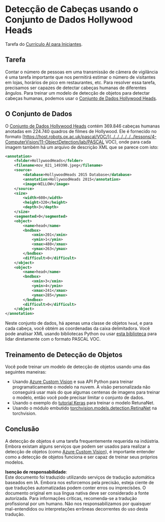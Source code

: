 # Detecção de Cabeças usando o Conjunto de Dados Hollywood Heads

Tarefa do [Currículo AI para Iniciantes](https://github.com/microsoft/ai-for-beginners).

## Tarefa

Contar o número de pessoas em uma transmissão de câmera de vigilância é uma tarefa importante que nos permitirá estimar o número de visitantes em lojas, horários de pico em restaurantes, etc. Para resolver essa tarefa, precisamos ser capazes de detectar cabeças humanas de diferentes ângulos. Para treinar um modelo de detecção de objetos para detectar cabeças humanas, podemos usar o [Conjunto de Dados Hollywood Heads](https://www.di.ens.fr/willow/research/headdetection/).

## O Conjunto de Dados

O [Conjunto de Dados Hollywood Heads](https://www.di.ens.fr/willow/research/headdetection/release/HollywoodHeads.zip) contém 369.846 cabeças humanas anotadas em 224.740 quadros de filmes de Hollywood. Ele é fornecido no formato [https://host.robots.ox.ac.uk/pascal/VOC/](../../../../../../lessons/4-ComputerVision/11-ObjectDetection/lab/PASCAL VOC), onde para cada imagem também há um arquivo de descrição XML que se parece com isto:

```xml
<annotation>
	<folder>HollywoodHeads</folder>
	<filename>mov_021_149390.jpeg</filename>
	<source>
		<database>HollywoodHeads 2015 Database</database>
		<annotation>HollywoodHeads 2015</annotation>
		<image>WILLOW</image>
	</source>
	<size>
		<width>608</width>
		<height>320</height>
		<depth>3</depth>
	</size>
	<segmented>0</segmented>
	<object>
		<name>head</name>
		<bndbox>
			<xmin>201</xmin>
			<ymin>1</ymin>
			<xmax>480</xmax>
			<ymax>263</ymax>
		</bndbox>
		<difficult>0</difficult>
	</object>
	<object>
		<name>head</name>
		<bndbox>
			<xmin>3</xmin>
			<ymin>4</ymin>
			<xmax>241</xmax>
			<ymax>285</ymax>
		</bndbox>
		<difficult>0</difficult>
	</object>
</annotation>
```

Neste conjunto de dados, há apenas uma classe de objetos `head`, e para cada cabeça, você obtém as coordenadas da caixa delimitadora. Você pode analisar XML usando bibliotecas Python ou usar [esta biblioteca](https://pypi.org/project/pascal-voc/) para lidar diretamente com o formato PASCAL VOC.

## Treinamento de Detecção de Objetos

Você pode treinar um modelo de detecção de objetos usando uma das seguintes maneiras:

* Usando [Azure Custom Vision](https://docs.microsoft.com/azure/cognitive-services/custom-vision-service/quickstarts/object-detection?tabs=visual-studio&WT.mc_id=academic-77998-cacaste) e sua API Python para treinar programaticamente o modelo na nuvem. A visão personalizada não conseguirá usar mais do que algumas centenas de imagens para treinar o modelo, então você pode precisar limitar o conjunto de dados.
* Usando o exemplo do [tutorial Keras](https://keras.io/examples/vision/retinanet/) para treinar o modelo RetunaNet.
* Usando o módulo embutido [torchvision.models.detection.RetinaNet](https://pytorch.org/vision/stable/_modules/torchvision/models/detection/retinanet.html) na torchvision.

## Conclusão

A detecção de objetos é uma tarefa frequentemente requerida na indústria. Embora existam alguns serviços que podem ser usados para realizar a detecção de objetos (como [Azure Custom Vision](https://docs.microsoft.com/azure/cognitive-services/custom-vision-service/quickstarts/object-detection?tabs=visual-studio&WT.mc_id=academic-77998-cacaste)), é importante entender como a detecção de objetos funciona e ser capaz de treinar seus próprios modelos.

**Isenção de responsabilidade**:  
Este documento foi traduzido utilizando serviços de tradução automática baseados em IA. Embora nos esforcemos pela precisão, esteja ciente de que traduções automatizadas podem conter erros ou imprecisões. O documento original em sua língua nativa deve ser considerado a fonte autorizada. Para informações críticas, recomenda-se a tradução profissional por um humano. Não nos responsabilizamos por quaisquer mal-entendidos ou interpretações errôneas decorrentes do uso desta tradução.